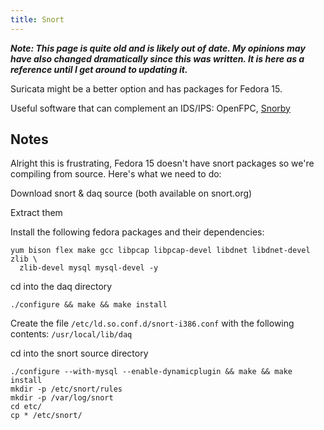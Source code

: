 ```yaml
---
title: Snort
---
```


***Note: This page is quite old and is likely out of date. My opinions may have
also changed dramatically since this was written. It is here as a reference
until I get around to updating it.***

Suricata might be a better option and has packages for Fedora 15.

Useful software that can complement an IDS/IPS: OpenFPC, [Snorby][1]

## Notes

Alright this is frustrating, Fedora 15 doesn't have snort packages so we're
compiling from source. Here's what we need to do:

Download snort & daq source (both available on snort.org)

Extract them

Install the following fedora packages and their dependencies:

```
yum bison flex make gcc libpcap libpcap-devel libdnet libdnet-devel zlib \
  zlib-devel mysql mysql-devel -y
```

cd into the daq directory

```
./configure && make && make install
```

Create the file `/etc/ld.so.conf.d/snort-i386.conf` with the following
contents: `/usr/local/lib/daq`

cd into the snort source directory

```
./configure --with-mysql --enable-dynamicplugin && make && make install
mkdir -p /etc/snort/rules
mkdir -p /var/log/snort
cd etc/
cp * /etc/snort/
```

[1]: https://snorby.org
